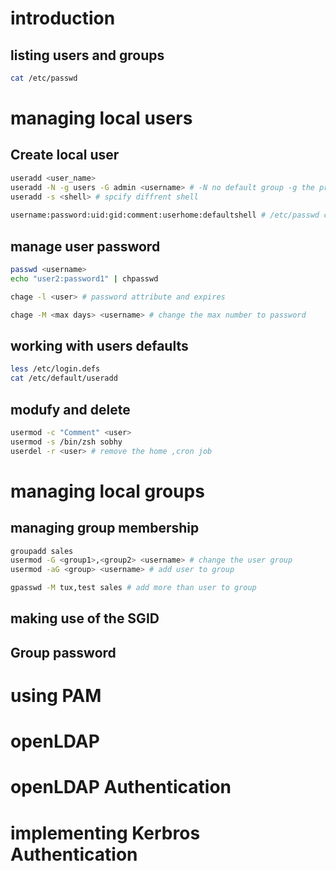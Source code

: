 # introduction 
## listing users and groups 
```sh
cat /etc/passwd  
```
# managing local users 
## Create local user
```sh
useradd <user_name>
useradd -N -g users -G admin <username> # -N no default group -g the primary group -G the secondary group
useradd -s <shell> # spcify diffrent shell
 
username:password:uid:gid:comment:userhome:defaultshell # /etc/passwd columns

```
## manage user password 
```sh
passwd <username>
echo "user2:password1" | chpasswd

chage -l <user> # password attribute and expires 

chage -M <max days> <username> # change the max number to password 
```
## working with users defaults
```sh
less /etc/login.defs
cat /etc/default/useradd 
```
## modufy and delete 
```sh
usermod -c "Comment" <user>
usermod -s /bin/zsh sobhy
userdel -r <user> # remove the home ,cron job
```
# managing local groups 
## managing group membership
```sh
groupadd sales 
usermod -G <group1>,<group2> <username> # change the user group 
usermod -aG <group> <username> # add user to group

gpasswd -M tux,test sales # add more than user to group

```
## making use of the SGID

## Group password


# using PAM 

# openLDAP 

# openLDAP Authentication 

# implementing Kerbros Authentication 

